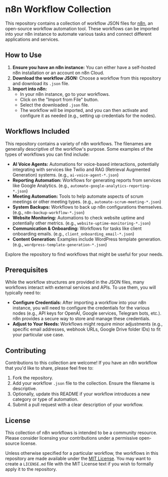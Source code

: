 # n8n Workflow Collection

This repository contains a collection of workflow JSON files for [n8n](https://n8n.io/), an open-source workflow automation tool. These workflows can be imported into your n8n instance to automate various tasks and connect different applications and services.

## How to Use

1.  **Ensure you have an n8n instance:** You can either have a self-hosted n8n installation or an account on n8n Cloud.
2.  **Download the workflow JSON:** Choose a workflow from this repository and download its `.json` file.
3.  **Import into n8n:**
    *   In your n8n instance, go to your workflows.
    *   Click on the "Import from File" button.
    *   Select the downloaded `.json` file.
    *   The workflow will be imported, and you can then activate and configure it as needed (e.g., setting up credentials for the nodes).

## Workflows Included

This repository contains a variety of n8n workflows. The filenames are generally descriptive of the workflow's purpose. Some examples of the types of workflows you can find include:

*   **AI Voice Agents:** Automations for voice-based interactions, potentially integrating with services like Twilio and RAG (Retrieval Augmented Generation) systems. (e.g., `ai-voice-agent-*.json`)
*   **Reporting Automation:** Workflows for generating reports from services like Google Analytics. (e.g., `automate-google-analytics-reporting-*.json`)
*   **Meeting Automation:** Tools to help automate aspects of scrum meetings or other meeting types. (e.g., `automate-scrum-meeting-*.json`)
*   **System Backups:** Workflows to back up n8n configurations themselves. (e.g., `n8n-backup-workflow-*.json`)
*   **Website Monitoring:** Automations to check website uptime and potentially other metrics. (e.g., `website-uptime-monitoring-*.json`)
*   **Communication & Onboarding:** Workflows for tasks like client onboarding emails. (e.g., `client_onboarding_email-*.json`)
*   **Content Generation:** Examples include WordPress template generation. (e.g., `wordpress-template-generation-*.json`)

Explore the repository to find workflows that might be useful for your needs.

## Prerequisites

While the workflow structures are provided in the JSON files, many workflows interact with external services and APIs. To use them, you will typically need to:

*   **Configure Credentials:** After importing a workflow into your n8n instance, you will need to configure the credentials for the various nodes (e.g., API keys for OpenAI, Google services, Telegram bots, etc.). n8n provides a secure way to store and manage these credentials.
*   **Adjust to Your Needs:** Workflows might require minor adjustments (e.g., specific email addresses, webhook URLs, Google Drive folder IDs) to fit your particular use case.

## Contributing

Contributions to this collection are welcome! If you have an n8n workflow that you'd like to share, please feel free to:

1.  Fork the repository.
2.  Add your workflow `.json` file to the collection. Ensure the filename is descriptive.
3.  Optionally, update this README if your workflow introduces a new category or type of automation.
4.  Submit a pull request with a clear description of your workflow.

## License

This collection of n8n workflows is intended to be a community resource. Please consider licensing your contributions under a permissive open-source license.

Unless otherwise specified for a particular workflow, the workflows in this repository are made available under the [MIT License](LICENSE.md). You may want to create a `LICENSE.md` file with the MIT License text if you wish to formally apply it to the repository.
